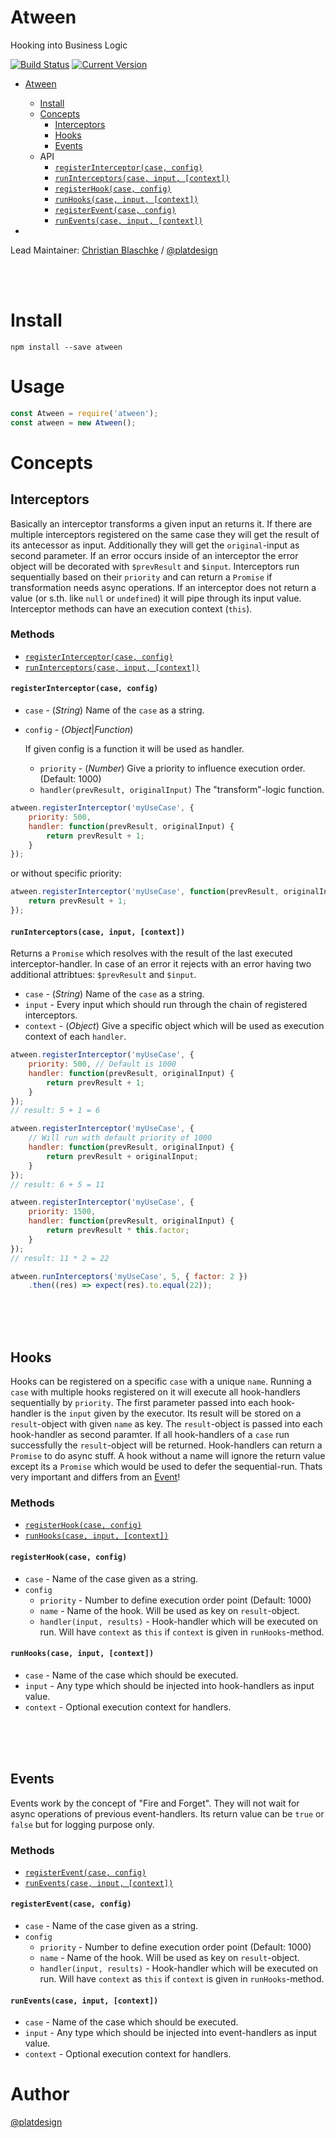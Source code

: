 # Atween

Hooking into Business Logic




[![Build Status](https://travis-ci.org/platdesign/atween.svg?branch=master)](https://travis-ci.org/platdesign/atween)
[![Current Version](https://img.shields.io/npm/v/atween.svg)](https://www.npmjs.com/package/atween)


- [Atween](#)
	- [Install](#install)
	- [Concepts](#concepts)
		- [Interceptors](#interceptors)
		- [Hooks](#hooks)
		- [Events](#events)	
	- API
		- [`registerInterceptor(case, config)`](#registerinterceptorcase-config)
		- [`runInterceptors(case, input, [context])`](#runinterceptorscase-input-context)
		- [`registerHook(case, config)`](#registerhookcase-config)
		- [`runHooks(case, input, [context])`](#runhookscase-input-context)
		- [`registerEvent(case, config)`](#registereventcase-config)
		- [`runEvents(case, input, [context])`](#runeventscase-input-context)
			
-

Lead Maintainer: [Christian Blaschke](https://github.com/platdesign) / [@platdesign](https://twitter.com/platdesign)

<br><br>


# Install

`npm install --save atween`




# Usage

```js
const Atween = require('atween');
const atween = new Atween();
```







# Concepts


## Interceptors

Basically an interceptor transforms a given input an returns it. If there are multiple interceptors registered on the same case they will get the result of its antecessor as input. Additionally they will get the `original`-input as second parameter. If an error occurs inside of an interceptor the error object will be decorated with `$prevResult` and `$input`. Interceptors run sequentially based on their `priority` and can return a `Promise` if transformation needs async operations. If an interceptor does not return a value (or s.th. like `null` or `undefined`) it will pipe through its input value.
Interceptor methods can have an execution context (`this`).

### Methods

- [`registerInterceptor(case, config)`](#registerinterceptorcase-config)
- [`runInterceptors(case, input, [context])`](#runinterceptorscase-input-context)




#### `registerInterceptor(case, config)`

- `case` - (*String*) Name of the `case` as a string.
- `config` - (*Object*|*Function*)

	If given config is a function it will be used as handler.
	
	- `priority` - (*Number*) Give a priority to influence execution order. (Default: 1000) 
	- `handler(prevResult, originalInput)` The "transform"-logic function.

```js
atween.registerInterceptor('myUseCase', {
	priority: 500,
	handler: function(prevResult, originalInput) {
		return prevResult + 1;
	}
});
```

or without specific priority:

```js
atween.registerInterceptor('myUseCase', function(prevResult, originalInput) {
	return prevResult + 1;
});
```





#### `runInterceptors(case, input, [context])`

Returns a `Promise` which resolves with the result of the last executed interceptor-handler. In case of an error it rejects with an error having two additional attribtues: `$prevResult` and `$input`.

- `case` - (*String*) Name of the `case` as a string.
- `input` - Every input which should run through the chain of registered interceptors.
- `context` - (*Object*) Give a specific object which will be used as execution context of each `handler`.


```js
atween.registerInterceptor('myUseCase', {
	priority: 500, // Default is 1000
	handler: function(prevResult, originalInput) {
		return prevResult + 1;
	}
});
// result: 5 + 1 = 6

atween.registerInterceptor('myUseCase', {
	// Will run with default priority of 1000
	handler: function(prevResult, originalInput) {
		return prevResult + originalInput;
	}
});
// result: 6 + 5 = 11

atween.registerInterceptor('myUseCase', {
	priority: 1500,
	handler: function(prevResult, originalInput) {
		return prevResult * this.factor;
	}
});
// result: 11 * 2 = 22

atween.runInterceptors('myUseCase', 5, { factor: 2 })
	.then((res) => expect(res).to.equal(22));
```









<br><br><br>








## Hooks

Hooks can be registered on a specific `case` with a unique `name`. Running a `case` with multiple hooks registered on it will execute all hook-handlers sequentially by `priority`. The first parameter passed into each hook-handler is the `input` given by the executor. Its result will be stored on a `result`-object with given `name` as key. The `result`-object is passed into each hook-handler as second paramter. If all hook-handlers of a `case` run successfully the `result`-object will be returned. Hook-handlers can return a `Promise` to do async stuff. A hook without a name will ignore the return value  except its a `Promise` which would be used to defer the sequential-run. Thats very important and differs from an [Event](#event)!

### Methods

- [`registerHook(case, config)`](#registerhookcase-config)
- [`runHooks(case, input, [context])`](#runhookscase-input-context)


#### `registerHook(case, config)`

- `case` - Name of the case given as a string.
- `config`
	- `priority` - Number to define execution order point (Default: 1000)
	- `name` - Name of the hook. Will be used as key on `result`-object.
	- `handler(input, results)` - Hook-handler which will be executed on run. Will have `context` as `this` if `context` is given in `runHooks`-method.


#### `runHooks(case, input, [context])`

- `case` - Name of the case which should be executed.
- `input` - Any type which should be injected into hook-handlers as input value.
- `context` - Optional execution context for handlers.





<br><br><br>






## Events

Events work by the concept of "Fire and Forget". They will not wait for async operations of previous event-handlers. Its return value can be `true` or `false` but for logging purpose only.



### Methods

- [`registerEvent(case, config)`](#registereventcase-config)
- [`runEvents(case, input, [context])`](#runeventscase-input-context)


#### `registerEvent(case, config)`

- `case` - Name of the case given as a string.
- `config`
	- `priority` - Number to define execution order point (Default: 1000)
	- `name` - Name of the hook. Will be used as key on `result`-object.
	- `handler(input, results)` - Hook-handler which will be executed on run. Will have `context` as `this` if `context` is given in `runHooks`-method.


#### `runEvents(case, input, [context])`

- `case` - Name of the case which should be executed.
- `input` - Any type which should be injected into event-handlers as input value.
- `context` - Optional execution context for handlers.








# Author

[@platdesign](https://twitter.com/platdesign)


